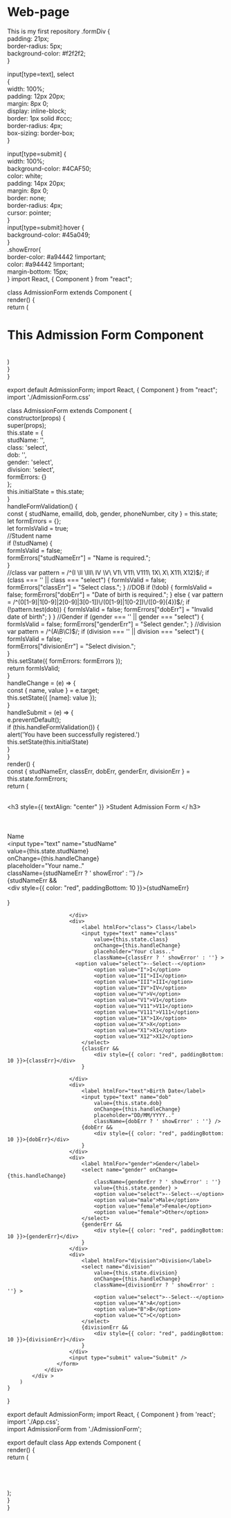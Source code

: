 # Web-page
This is my first repository
.formDiv {    
padding: 21px;    
 border-radius: 5px;    
 background-color: #f2f2f2;    
}    
    
input[type=text], select     
{    
  width: 100%;    
  padding: 12px 20px;    
  margin: 8px 0;    
  display: inline-block;    
  border: 1px solid #ccc;    
  border-radius: 4px;    
  box-sizing: border-box;    
}    
    
input[type=submit] {    
  width: 100%;    
  background-color: #4CAF50;    
  color: white;    
  padding: 14px 20px;    
  margin: 8px 0;    
  border: none;    
  border-radius: 4px;    
  cursor: pointer;    
}    
    input[type=submit]:hover {    
  background-color: #45a049;    
}    
.showError{    
  border-color: #a94442 !important;    
  color: #a94442 !important;    
  margin-bottom: 15px;    
}
import React, { Component } from "react";    
    
class AdmissionForm extends Component {    
    render() {    
        return (    
            <h1>This Admission Form Component</h1>    
        )    
    }    
}    
    
export default AdmissionForm;
import React, { Component } from "react";    
import './AdmissionForm.css'    
    
class AdmissionForm extends Component {    
    constructor(props) {    
        super(props);    
        this.state = {    
            studName: '',    
            class: 'select',    
            dob: '',    
            gender: 'select',       
            division: 'select',    
            formErrors: {}    
        };    
        this.initialState = this.state;    
    }    
    handleFormValidation() {    
        const { studName, emailId, dob, gender, phoneNumber, city } = this.state;    
        let formErrors = {};    
        let formIsValid = true;    
        //Student name     
        if (!studName) {    
            formIsValid = false;    
            formErrors["studNameErr"] = "Name is required.";    
        }   
        //class 
         var pattern = /^(I \II \III\ IV \V\ V1\ V11\ V111\ 1X\ X\ X11\ X12)$/;
        if (class === '' || class === "select") {    
            formIsValid = false;    
            formErrors["classErr"] = "Select class.";    
        }    
        //DOB    
        if (!dob) {    
            formIsValid = false;    
            formErrors["dobErr"] = "Date of birth is required.";    
        }    
        else {    
            var pattern = /^(0[1-9]|1[0-9]|2[0-9]|3[0-1])\/(0[1-9]|1[0-2])\/([0-9]{4})$/;    
            if (!pattern.test(dob)) {    
                formIsValid = false;    
                formErrors["dobErr"] = "Invalid date of birth";    
            }    
        }    
         //Gender    
        if (gender === '' || gender === "select") {    
            formIsValid = false;    
            formErrors["genderErr"] = "Select gender.";    
        } 
        //division 
         var pattern = /^(A\B\C)$/;
        if (division === '' || division === "select") {    
            formIsValid = false;    
            formErrors["divisionErr"] = "Select division.";    
        }    
        this.setState({ formErrors: formErrors });    
        return formIsValid;    
    }    
    handleChange = (e) => {    
        const { name, value } = e.target;    
        this.setState({ [name]: value });    
    }   
    handleSubmit = (e) => {    
        e.preventDefault();    
        if (this.handleFormValidation()) {    
            alert('You have been successfully registered.')    
            this.setState(this.initialState)    
        }    
    }    
    render() {    
        const { studNameErr, classErr, dobErr, genderErr, divisionErr } = this.state.formErrors;    
        return (    
            <div className="formDiv">    
                <h3 style={{ textAlign: "center" }} >Student Admission Form </ h3>    
                <div>    
                    <form onSubmit={this.handleSubmit}>    
                        <div>    
                            <label htmlFor="studName">Name</label>    
                            <input type="text" name="studName"    
                                value={this.state.studName}    
                                onChange={this.handleChange}    
                                placeholder="Your name.."    
                                className={studNameErr ? ' showError' : ''} />    
                            {studNameErr &&    
                                <div style={{ color: "red", paddingBottom: 10 }}>{studNameErr}</div>    
                            }    
    
                        </div>    
                        <div>    
                            <label htmlFor="class"> Class</label>    
                            <input type="text" name="class"    
                                value={this.state.class}    
                                onChange={this.handleChange}    
                                placeholder="Your class.."    
                                className={classErr ? ' showError' : ''} > 
                          <option value="select">--Select--</option>    
                                <option value="I">I</option>    
                                <option value="II">II</option>    
                                <option value="III">III</option>  
                                <option value="IV">IV</option>    
                                <option value="V">V</option>    
                                <option value="V1">V1</option> 
                                <option value="V11">V11</option>    
                                <option value="V111">V111</option>    
                                <option value="1X">1X</option> 
                                <option value="X">X</option>    
                                <option value="X1">X1</option>    
                                <option value="X12">X12</option> 
                            </select>    
                            {classErr &&    
                                <div style={{ color: "red", paddingBottom: 10 }}>{classErr}</div>    
                            }    
    
                        </div>    
                        <div>    
                            <label htmlFor="text">Birth Date</label>    
                            <input type="text" name="dob"    
                                value={this.state.dob}    
                                onChange={this.handleChange}    
                                placeholder="DD/MM/YYYY.."    
                                className={dobErr ? ' showError' : ''} />    
                            {dobErr &&    
                                <div style={{ color: "red", paddingBottom: 10 }}>{dobErr}</div>    
                            }    
                        </div>    
                        <div>    
                            <label htmlFor="gender">Gender</label>    
                            <select name="gender" onChange={this.handleChange}    
                                className={genderErr ? ' showError' : ''}    
                                value={this.state.gender} >    
                                <option value="select">--Select--</option>    
                                <option value="male">Male</option>    
                                <option value="female">Female</option>    
                                <option value="female">Other</option>    
                            </select>    
                            {genderErr &&    
                                <div style={{ color: "red", paddingBottom: 10 }}>{genderErr}</div>    
                            }     
                        </div>    
                        <div>    
                            <label htmlFor="division">Division</label>    
                            <select name="division"    
                                value={this.state.division}    
                                onChange={this.handleChange}    
                                className={divisionErr ? ' showError' : ''} >    
                                <option value="select">--Select--</option>    
                                <option value="A">A</option>    
                                <option value="B">B</option>    
                                <option value="C">C</option>    
                            </select>    
                            {divisionErr &&    
                                <div style={{ color: "red", paddingBottom: 10 }}>{divisionErr}</div>    
                            }    
                        </div>    
                        <input type="submit" value="Submit" />    
                    </form>    
                </div>    
            </div >    
        )    
    }    
}    
    
export default AdmissionForm; 
import React, { Component } from 'react';    
import './App.css';    
import AdmissionForm from './AdmissionForm';    
    
export default class App extends Component {    
  render() {    
    return (    
      <div className="content">    
        <AdmissionForm />    
      </div >    
    );    
  }    
}
